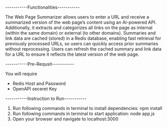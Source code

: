 -----------Functionalities-----------

The Web Page Summarizer allows users to enter a URL and receive a summarized version of the web page’s content using an AI-powered API. Additionally, it extracts and categorizes all links on the page as internal (within the same domain) or external (to other domains). Summaries and link data are cached (stored) in a Redis database, enabling fast retrieval for previously processed URLs, so users can quickly access prior summaries without reprocessing. Users can refresh the cached summary and link data for a URL to ensure it reflects the latest version of the web page.

-----------Pre-Requsit-----------

You will require
- Redis Host and Password
- OpenAPI seceret Key

-----------Instruction to Run-----------

1. Run following commands in terminal to install dependencies: 
npm install
2. Run following commands in terminal to start application: 
node app.js
3. Open your browser and navigate to localhost:3000
